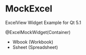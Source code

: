 MockExcel
=========

ExcelView Widget Example for Qt 5.1

@ExcelMockWidget(Container) 
  - Wbook (Workbook) 
  - Ssheet (Spreadsheet)
